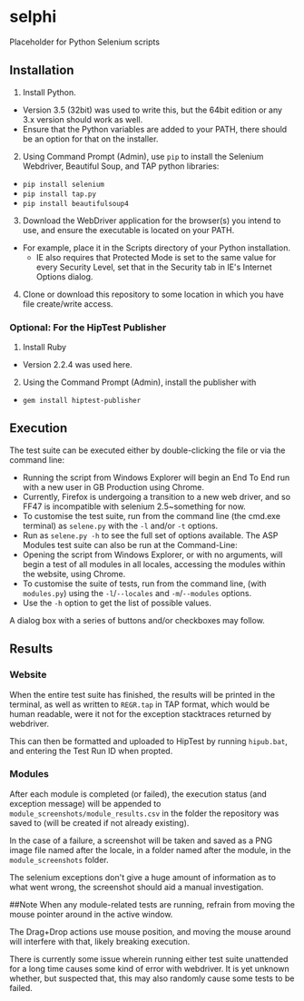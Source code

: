 # selphi
Placeholder for Python Selenium scripts

## Installation
1. Install Python.
  * Version 3.5 (32bit) was used to write this, but the 64bit edition or any 3.x version should work as well.
  * Ensure that the Python variables are added to your PATH, there should be an option for that on the installer.
2. Using Command Prompt (Admin), use `pip` to install the Selenium Webdriver, Beautiful Soup, and TAP python libraries:
  * `pip install selenium`
  * `pip install tap.py`
  * `pip install beautifulsoup4`
3. Download the WebDriver application for the browser(s) you intend to use, and ensure the executable is located on your PATH.
  * For example, place it in the Scripts directory of your Python installation.
	* IE also requires that Protected Mode is set to the same value for every Security Level, set that in  the Security tab in IE's Internet Options dialog.
4. Clone or download this repository to some location in which you have file create/write access.
### Optional: For the HipTest Publisher
1. Install Ruby
  * Version 2.2.4 was used here.
2. Using the Command Prompt (Admin), install the publisher with 
  * `gem install hiptest-publisher`

## Execution
The test suite can be executed either by double-clicking the file or via the command line:
* Running the script from Windows Explorer will begin an End To End run with a new user in GB Production using Chrome.
* Currently, Firefox is undergoing a transition to a new web driver, and so FF47 is incompatible with selenium 2.5~something for now.
* To customise the test suite, run from the command line (the cmd.exe terminal) as `selene.py` with the `-l` and/or `-t` options.
* Run as `selene.py -h` to see the full set of options available.
The ASP Modules test suite can also be run at the Command-Line:
* Opening the script from Windows Explorer, or with no arguments, will begin a test of all modules in all locales, accessing the modules within the website, using Chrome.
* To customise the suite of tests, run from the command line, (with `modules.py`) using the `-l`/`--locales` and `-m`/`--modules` options.
* Use the `-h` option to get the list of possible values.

A dialog box with a series of buttons and/or checkboxes may follow.

## Results
### Website
When the entire test suite has finished, the results will be printed in the terminal, as well as written to `REGR.tap` in TAP format, which would be human readable, were it not for the exception stacktraces returned by webdriver.

This can then be formatted and uploaded to HipTest by running `hipub.bat`, and entering the Test Run ID when propted.

### Modules
After each module is completed (or failed), the execution status (and exception message) will be appended to `module_screenshots/module_results.csv` in the folder the repository was saved to (will be created if not already existing).

In the case of a failure, a screenshot will be taken and saved as a PNG image file named after the locale, in a folder named after the module, in the `module_screenshots` folder.

The selenium exceptions don't give a huge amount of information as to what went wrong, the screenshot should aid a manual investigation.

##Note
When any module-related tests are running, refrain from moving the mouse pointer around in the active window.

The Drag+Drop actions use mouse position, and moving the mouse around will interfere with that, likely breaking execution.

There is currently some issue wherein running either test suite unattended for a long time causes some kind of error with webdriver. It is yet unknown whether, but suspected that, this may also randomly cause some tests to be failed.
